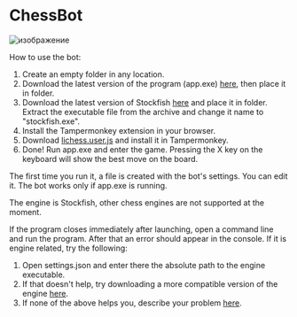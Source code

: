 # ChessBot

![изображение](https://user-images.githubusercontent.com/74320985/233668838-432f877f-10e6-4605-a73d-9eb133a4bf22.png)

How to use the bot:
1. Create an empty folder in any location.
2. Download the latest version of the program (app.exe) [here](https://github.com/ScriptingPath/ChessBot/releases/), then place it in folder.
3. Download the latest version of Stockfish [here](https://stockfishchess.org/download/) and place it in folder. Extract the executable file from the archive and change it name to "stockfish.exe".
4. Install the Tampermonkey extension in your browser.
5. Download [lichess.user.js](https://github.com/ScriptingPath/ChessBot/releases/download/v1.0.0/lichess.user.js) and install it in Tampermonkey.
6. Done! Run app.exe and enter the game. Pressing the X key on the keyboard will show the best move on the board.

The first time you run it, a file is created with the bot's settings. You can edit it.
The bot works only if app.exe is running.

The engine is Stockfish, other chess engines are not supported at the moment.

If the program closes immediately after launching, open a command line and run the program. After that an error should appear in the console. If it is engine related, try the following:
1. Open settings.json and enter there the absolute path to the engine executable.
2. If that doesn't help, try downloading a more compatible version of the engine [here](https://stockfishchess.org/download/).
3. If none of the above helps you, describe your problem [here](https://github.com/ScriptingPath/ChessBot/issues).
